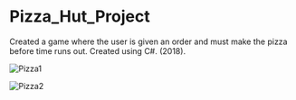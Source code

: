 # Pizza_Hut_Project
Created a game where the user is given an order and must make the pizza before time runs out. Created using C#. (2018).

![Pizza1](https://user-images.githubusercontent.com/61467608/103036265-58c8bb00-4537-11eb-985d-f3b6ea7b932e.gif)

![Pizza2](https://user-images.githubusercontent.com/61467608/103036290-6a11c780-4537-11eb-8daf-ef2f780af126.gif)
